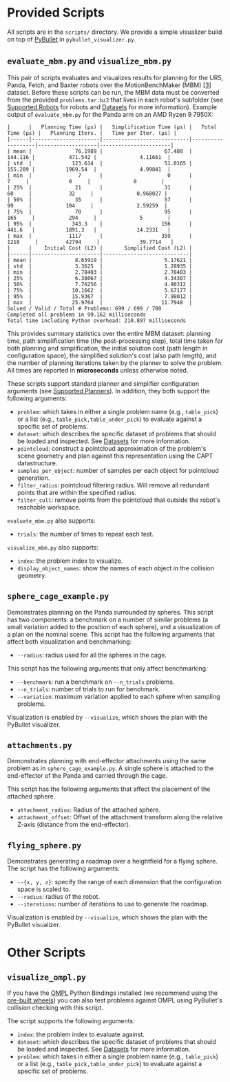 # Provided Scripts

All scripts are in the `scripts/` directory.
We provide a simple visualizer build on top of [PyBullet](https://pybullet.org/wordpress/) in `pybullet_visualizer.py`.

## `evaluate_mbm.py` and `visualize_mbm.py`
This pair of scripts evaluates and visualizes results for planning for the UR5, Panda, Fetch, and Baxter robots over the MotionBenchMaker (MBM) [[3]](../README.md#3) dataset.
Before these scripts can be run, the MBM data must be converted from the provided `problems.tar.bz2` that lives in each robot's subfolder (see [Supported Robots](../README.md#supported-robots) for robots and [Datasets](../resources/README.md#datasets) for more information).
Example output of `evaluate_mbm.py` for the Panda arm on an AMD Ryzen 9 7950X:
```
|      |   Planning Time (μs) |   Simplification Time (μs) |   Total Time (μs) |   Planning Iters. |   Time per Iter. (μs) |
|------|----------------------|----------------------------|-------------------|-------------------|-----------------------|
| mean |              76.1989 |                    67.408  |           144.116 |           471.542 |              4.11661  |
| std  |             123.614  |                    51.0165 |           155.289 |          1969.54  |              4.99841  |
| min  |               7      |                     0      |             7     |             0     |              0        |
| 25%  |              21      |                    31      |            60     |            32     |              0.968027 |
| 50%  |              35      |                    57      |            99     |           104     |              2.59259  |
| 75%  |              70      |                    95      |           165     |           294     |              5        |
| 95%  |             343.3    |                   156      |           441.6   |          1891.3   |             14.2331   |
| max  |            1117      |                   359      |          1218     |         42794     |             39.7714   |
|      |    Initial Cost (L2) |       Simplified Cost (L2) |
|------|----------------------|----------------------------|
| mean |              8.65919 |                    5.17621 |
| std  |              3.3625  |                    1.28935 |
| min  |              2.78403 |                    2.78403 |
| 25%  |              6.38067 |                    4.34307 |
| 50%  |              7.76256 |                    4.90312 |
| 75%  |             10.1662  |                    5.67177 |
| 95%  |             15.9367  |                    7.98012 |
| max  |             25.9764  |                   11.7948  |
Solved / Valid / Total # Problems: 699 / 699 / 700
Completed all problems in 99.162 milliseconds
Total time including Python overhead: 210.897 milliseconds
```
This provides summary statistics over the entire MBM dataset: planning time, path simplification time (the post-processing step), total time taken for both planning and simplification, the initial solution cost (path length in configuration space), the simplified solution's cost (also path length), and the number of planning iterations taken by the planner to solve the problem.
All times are reported in **microseconds** unless otherwise noted.

These scripts support standard planner and simplifier configuration arguments (see [Supported Planners](../README.md#supported-planners)).
In addition, they both support the following arguments:
- `problem`: which takes in either a single problem name (e.g., `table_pick`) or a list (e.g., `table_pick,table_under_pick`) to evaluate against a specific set of problems.
- `dataset`: which describes the specific dataset of problems that should be loaded and inspected. See [Datasets](../resources/README.md#supported-planners) for more information.
- `pointcloud`: construct a pointcloud approximation of the problem's scene geometry and plan against this representation using the CAPT datastructure.
- `samples_per_object`: number of samples per each object for pointcloud generation.
- `filter_radius`: pointcloud filtering radius. Will remove all redundant points that are within the specified radius.
- `filter_cull`: remove points from the pointcloud that outside the robot's reachable workspace.

`evaluate_mbm.py` also supports:
- `trials`: the number of times to repeat each test.

`visualize_mbm.py` also supports:
- `index`: the problem index to visualize.
- `display_object_names`: show the names of each object in the collision geometry.

## `sphere_cage_example.py`
Demonstrates planning on the Panda surrounded by spheres.
This script has two components: a benchmark on a number of similar problems (a small variation added to the position of each sphere), and a visualization of a plan on the nominal scene.
This script has the following arguments that affect both visualization and benchmarking:
- `--radius`: radius used for all the spheres in the cage.

This script has the following arguments that only affect benchmarking:
- `--benchmark`: run a benchmark on `--n_trials` problems.
- `--n_trials`: number of trials to run for benchmark.
- `--variation`: maximum variation applied to each sphere when sampling problems.

Visualization is enabled by `--visualize`, which shows the plan with the PyBullet visualizer.

## `attachments.py`
Demonstrates planning with end-effector attachments using the same problem as in `sphere_cage_example.py`.
A single sphere is attached to the end-effector of the Panda and carried through the cage.

This script has the following arguments that affect the placement of the attached sphere.
- `attachment_radius`: Radius of the attached sphere.
- `attachment_offset`: Offset of the attachment transform along the relative Z-axis (distance from the end-effector).

## `flying_sphere.py`
Demonstrates generating a roadmap over a heightfield for a flying sphere.
The script has the following arguments:
- `--{x, y, z}`: specify the range of each dimension that the configuration space is scaled to.
- `--radius`: radius of the robot.
- `--iterations`: number of iterations to use to generate the roadmap.

Visualization is enabled by `--visualize`, which shows the plan with the PyBullet visualizer.

# Other Scripts

## `visualize_ompl.py`
If you have the [OMPL](https://ompl.kavrakilab.org/) Python Bindings installed (we recommend using the [pre-built wheels](https://github.com/ompl/ompl/releases/tag/prerelease)) you can also test problems against OMPL using PyBullet's collision checking with this script.

The script supports the following arguments:
- `index`: the problem index to evaluate against.
- `dataset`: which describes the specific dataset of problems that should be loaded and inspected. See [Datasets](../resources/README.md#supported-planners) for more information.
- `problem`: which takes in either a single problem name (e.g., `table_pick`) or a list (e.g., `table_pick,table_under_pick`) to evaluate against a specific set of problems.
